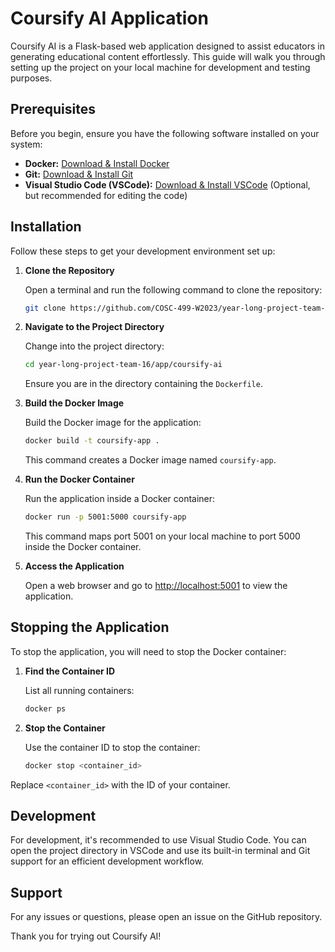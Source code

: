 
# Coursify AI Application

Coursify AI is a Flask-based web application designed to assist educators in generating educational content effortlessly. This guide will walk you through setting up the project on your local machine for development and testing purposes.

## Prerequisites

Before you begin, ensure you have the following software installed on your system:

- **Docker:** [Download & Install Docker](https://www.docker.com/get-started)
- **Git:** [Download & Install Git](https://git-scm.com/downloads)
- **Visual Studio Code (VSCode):** [Download & Install VSCode](https://code.visualstudio.com/) (Optional, but recommended for editing the code)

## Installation

Follow these steps to get your development environment set up:

1. **Clone the Repository**

   Open a terminal and run the following command to clone the repository:

   ```bash
   git clone https://github.com/COSC-499-W2023/year-long-project-team-16.git
   ```


2. **Navigate to the Project Directory**

   Change into the project directory:

   ```bash
   cd year-long-project-team-16/app/coursify-ai
   ```

   Ensure you are in the directory containing the `Dockerfile`.

3. **Build the Docker Image**

   Build the Docker image for the application:

   ```bash
   docker build -t coursify-app .
   ```

   This command creates a Docker image named `coursify-app`.

4. **Run the Docker Container**

   Run the application inside a Docker container:

   ```bash
   docker run -p 5001:5000 coursify-app
   ```

   This command maps port 5001 on your local machine to port 5000 inside the Docker container.

5. **Access the Application**

   Open a web browser and go to [http://localhost:5001](http://localhost:5001) to view the application.

## Stopping the Application

To stop the application, you will need to stop the Docker container:

1. **Find the Container ID**

   List all running containers:

   ```bash
   docker ps
   ```

2. **Stop the Container**

   Use the container ID to stop the container:

   ```bash
   docker stop <container_id>
   ```

Replace `<container_id>` with the ID of your container.

## Development

For development, it's recommended to use Visual Studio Code. You can open the project directory in VSCode and use its built-in terminal and Git support for an efficient development workflow.

## Support

For any issues or questions, please open an issue on the GitHub repository.

Thank you for trying out Coursify AI!

